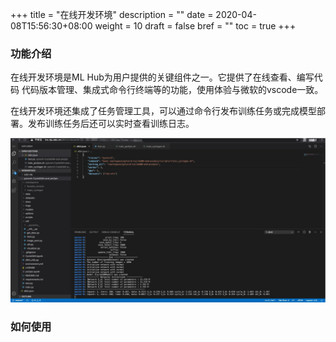+++
title = "在线开发环境"
description = ""
date = 2020-04-08T15:56:30+08:00
weight = 10
draft = false
bref = ""
toc = true
+++

### 功能介绍
在线开发环境是ML Hub为用户提供的关键组件之一。它提供了在线查看、编写代码
代码版本管理、集成式命令行终端等的功能，使用体验与微软的vscode一致。

在线开发环境还集成了任务管理工具，可以通过命令行发布训练任务或完成模型部署。发布训练任务后还可以实时查看训练日志。

![](../../static/img/mlhub/code-server.jpg)

### 如何使用
